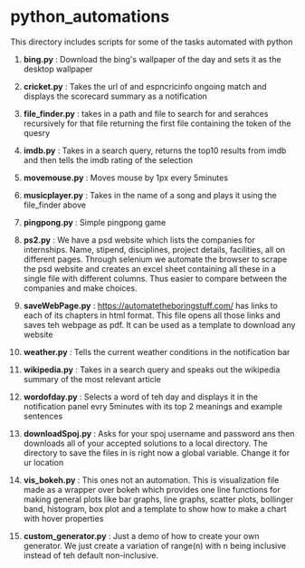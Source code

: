 # python_automations
This directory includes scripts for some of the tasks automated with python


1. **bing.py** : Download the bing's wallpaper of the day and sets it as the desktop wallpaper

2. **cricket.py** : Takes the url of and espncricinfo ongoing match and displays the scorecard summary as a notification

3. **file_finder.py** : takes in a path and file to search for and serahces recursively for that file returning the first file containing the  token of the quesry

4. **imdb.py** : Takes in a search query, returns the top10 results from imdb and then tells the imdb rating of the selection

5. **movemouse.py** : Moves mouse by 1px every 5minutes

6. **musicplayer.py** : Takes in the name of a song and plays it using the file_finder above

7. **pingpong.py** : Simple pingpong game

8. **ps2.py** : We have a psd website which lists the companies for internships. Name, stipend, disciplines, project details, facilities, all on different pages. Through selenium we automate the browser to scrape the psd website and creates an excel sheet containing all these in a single file with different columns. Thus easier to compare between the companies and make choices.

9. **saveWebPage.py** : https://automatetheboringstuff.com/ has links to each of its chapters in html format. This file opens all those links and saves teh webpage as pdf. It can be used as a template to download any website

10. **weather.py** : Tells the current weather conditions in the notification bar

11. **wikipedia.py** : Takes in a search query and speaks out the wikipedia summary of the most relevant article

12. **wordofday.py** : Selects a word of teh day and displays it in the notification panel evry 5minutes with its top 2 meanings and example sentences

13. **downloadSpoj.py** : Asks for your spoj username and password ans then downloads all of your accepted solutions to a local directory. The directory to save the files in is right now a global variable. Change it for ur location 

14. **vis_bokeh.py** : This ones not an automation. This is visualization file made as a wrapper over bokeh which provides one line functions for making general plots like bar graphs, line graphs, scatter plots, bollinger band, histogram, box plot and a template to show how to make a chart with hover properties

15. **custom_generator.py** : Just a demo of how to create your own generator. We just create a variation of range(n) with n being inclusive instead of teh default non-inclusive. 
